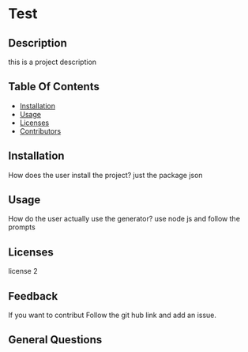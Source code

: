 
  
  
  # Test 

  ## Description
  this is a project description
 ## Table Of Contents
  * [Installation](#installation)
  * [Usage](#usage)
  * [Licenses](#licenses)
  * [Contributors](#contributors)

  ## Installation 
  How does the user install the project?
  just the package json
  ## Usage 
  How do the user actually use the generator?
  use node js and follow the prompts
  ## Licenses
   license 2
  ## Feedback
  If you want to contribut
  Follow the git hub link and add an issue. 
  ## General Questions
    
